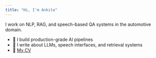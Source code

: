 ```yaml
---
title: "Hi, I'm Ankita"
---
```


I work on NLP, RAG, and speech-based QA systems in the automotive domain.

- 🔬 I build production-grade AI pipelines
- 🧠 I write about LLMs, speech interfaces, and retrieval systems
- 📄 [My CV](/cv/)
